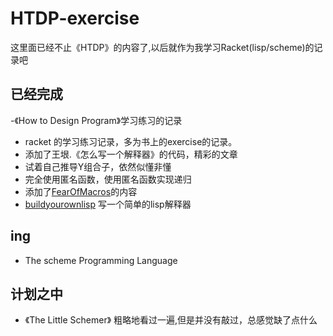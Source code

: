 # HTDP-exercise
 这里面已经不止《HTDP》的内容了,以后就作为我学习Racket(lisp/scheme)的记录吧
## 已经完成
 -《How to Design Program》学习练习的记录
 - racket 的学习练习记录，多为书上的exercise的记录。
 - 添加了王垠.《怎么写一个解释器》的代码，精彩的文章
 - 试着自己推导Y组合子，依然似懂非懂
 - 完全使用匿名函数，使用匿名函数实现递归
 - 添加了[FearOfMacros](http://www.greghendershott.com/fear-of-macros/)的内容
 - [buildyourownlisp](http://www.buildyourownlisp.com/)  写一个简单的lisp解释器

## ing

 - The scheme Programming Language

## 计划之中
- 《The Little Schemer》
    粗略地看过一遍,但是并没有敲过，总感觉缺了点什么
